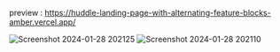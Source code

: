 preview : https://huddle-landing-page-with-alternating-feature-blocks-amber.vercel.app/

![Screenshot 2024-01-28 202125](https://github.com/night-sornram/huddle-landing-page-with-alternating-feature-blocks/assets/136814474/7d4c74df-9df8-41c4-bb92-ef8a41158a7e)
![Screenshot 2024-01-28 202110](https://github.com/night-sornram/huddle-landing-page-with-alternating-feature-blocks/assets/136814474/5a49e32b-56c3-4a9f-9c7f-341c43b9655f)
